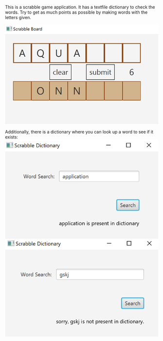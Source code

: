 This is a scrabble game application.
It has a textfile dictionary to check the words.
Try to get as much points as possible by making words with the letters given.

![Application Image](screenshots/scrabbleApplication.png)

Additionally, there is a dictionary where you can look up a word to see if it exists:
![Application Image](screenshots/dictionaryAppYes.png)
![Application Image](screenshots/dictionaryAppNo.png)